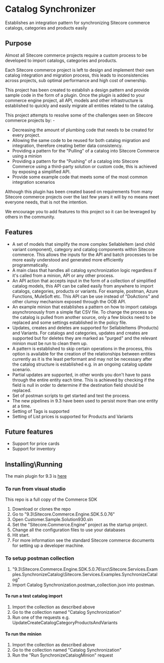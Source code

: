# Catalog Synchronizer
Establishes an integration pattern for synchronizing Sitecore commerce catalogs, categories and products easily
## Purpose

Almost all Sitecore commerce projects require a custom process to be developed to import catalogs, categories and products.

Each Sitecore commerce project is left to design and implement their own catalog integration and migration process, this leads to inconsistencies across projects, sub optimal performance and high cost of ownership.

This project has been created to establish a design pattern and provide sample code in the form of a plugin. Once the plugin is added to your commerce engine project, all API, models and other infrastructure is established to quickly and easily migrate all entities related to the catalog.

This project attempts to resolve some of the challenges seen on Sitecore commerce projects by: -

- Decreasing the amount of plumbing code that needs to be created for every project.
- Allowing the same code to be reused for both catalog migration and integration, therefore creating better data consistency.
- Providing a pattern for the &quot;Pulling&quot; of a catalog into Sitecore Commerce using a minion
- Providing a pattern for the &quot;Pushing&quot; of a catalog into Sitecore Commerce using a third-party solution or custom code, this is achieved by exposing a simplified API.
- Provide some example code that meets some of the most common integration scenarios

Although this plugin has been created based on requirements from many Sitecore commerce projects over the last few years it will by no means meet everyone needs, that is not the intention.

We encourage you to add features to this project so it can be leveraged by others in the community.

## Features

- A set of models that simplify the more complex SellableItem (and child variant component), category and catalog components within Sitecore commerce. This allows the inputs for the API and batch processes to be more easily understood and generated more efficiently programmatically.
- A main class that handles all catalog synchronization logic regardless if it&#39;s called from a minion, API or any other process.
- An API action that accepts input in the form of a collection of simplified catalog models, this API can be called easily from anywhere to import catalogs, categories, products or variants. For example, postman, Azure Functions, MuleSoft etc. This API can be use instead of &quot;DoActions&quot; and other clumsy mechanism exposed through the OOB API.
- An example minion that establishes a pattern on how to import catalogs asynchronously from a simple flat CSV file. To change the process so the catalog is pulled from another source, only a few blocks need to be replaced and some settings established in the policy file.
- Updates, creates and deletes are supported for SellableItems (Products) and Variants. For catalogs and categories, updates and creates are supported but for deletes they are marked as &quot;purged&quot; and the relevant minion must be run to clean them up.
- A pattern is established to skip certain operations in the process, this option is available for the creation of the relationships between entities currently as it is the least performant and may not be necessary after the catalog structure is established e.g. in an ongoing catalog update scenario.
- Partial updates are supported, in other words you don&#39;t have to pass through the entire entity each time. This is achieved by checking if the field is null in order to determine if the destination field should be replaced.
- Set of postman scripts to get started and test the process.
- The new pipelines in 9.3 have been used to persist more than one entity at a time.
- Setting of Tags is supported
- Setting of List prices is supported for Products and Variants

## Future features

- Support for price cards
- Support for inventory

## Installing\Running

The main plugin for 9.3 is [here](https://github.com/websterian/CatalogSynchronizer/tree/master/9.3/Sitecore.Commerce.Engine.SDK.5.0.76/src/Sitecore.Services.Examples.SynchronizeCatalog/Sitecore.Services.Examples.SynchronizeCatalog)

### To run from visual studio

This repo is a full copy of the Commerce SDK

1. Download or clones the repo
2. Go to &quot;9.3\Sitecore.Commerce.Engine.SDK.5.0.76&quot;
3. Open Customer.Sample.Solution930.sln
4. Set the &quot;Sitecore.Commerce.Engine&quot; project as the startup project.
5. Change all the configuration files to use your databases
6. Hit start.
7. For more information see the standard Sitecore commerce documents for setting up a developer machine.

### To setup postman collection

1. &quot;9.3\Sitecore.Commerce.Engine.SDK.5.0.76\src\Sitecore.Services.Examples.SynchronizeCatalog\Sitecore.Services.Examples.SynchronizeCatalog&quot;
2. Import Catalog Synchronization.postman\_collection.json into postman.

#### To run a test catalog import

1. Import the collection as described above
2. Go to the collection named &quot;Catalog Synchronization&quot;
3. Run one of the requests e.g. UpdateCreateCatalogCategoryProductsAndVariants

#### To run the minion

1. Import the collection as described above
2. Go to the collection named &quot;Catalog Synchronization&quot;
3. Run the &quot;Run SynchronizeCatalogMinion&quot; request

